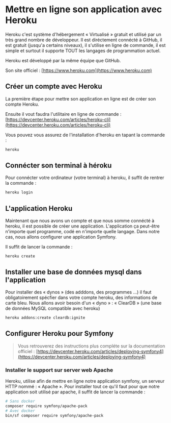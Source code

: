 # Mettre en ligne son application avec Heroku

Heroku c'est système d'hébergement « Virtualisé » gratuit et utilisé par un très grand nombre de développeur. Il est diréctement connécté à GitHub, il est gratuit (jusqu'a certains niveaux), il s'utilise en ligne de commande, il est simple et surtout il supporte TOUT les langages de programmation actuel.

Heroku est développé par la même équipe que GitHub.

Son site officiel : [https://www.heroku.com](https://www.heroku.com)

## Créer un compte avec Heroku

La première étape pour mettre son application en ligne est de créer son compte Heroku.

Ensuite il vout faudra l'utilitaire en ligne de commande : [https://devcenter.heroku.com/articles/heroku-cli](https://devcenter.heroku.com/articles/heroku-cli)

Vous pouvez vous assurez de l'installation d'heroku en tapant la commande :

```bash
heroku
```

## Connécter son terminal à héroku

Pour connécter votre ordinateur (votre terminal) à heroku, il suffit de rentrer la commande :

```bash
heroku login
```

## L'application Heroku

Maintenant que nous avons un compte et que nous somme connécté à heroku, il est possible de créer une application. L'application ça peut-être n'importe quel programme, codé en n'importe quelle langage. Dans notre cas, nous allons configurer une application Symfony.

Il suffit de lancer la commande :

```
heroku create
```

## Installer une base de données mysql dans l'application

Pour installer des « dynos » (des adddons, des programmes ...) il faut obligatoirement spécfier dans votre compte heroku, des informations de carte bleu. Nous allons avoir besoin d'un « dyno » : « ClearDB » (une base de données MySQL compatible avec heroku)

```bash
heroku addons:create cleardb:ignite
```

## Configurer Heroku pour Symfony

> Vous retrouverez des instructions plus compléte sur la documentation officiel : [https://devcenter.heroku.com/articles/deploying-symfony4](https://devcenter.heroku.com/articles/deploying-symfony4)

### Installer le support sur server web Apache

Heroku, utilise afin de mettre en ligne notre application symfony, un serveur HTTP nommé : « Apache ». Pour installer tout ce qu'il faut pour que notre application soit utilisé par apache, il suffit de lancer la commande :

```bash
# Sans docker
composer require symfony/apache-pack
# Avec docker
bin/sf composer require symfony/apache-pack
```
